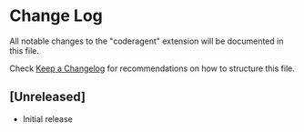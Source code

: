 # Change Log

All notable changes to the "coderagent" extension will be documented in this file.

Check [Keep a Changelog](http://keepachangelog.com/) for recommendations on how to structure this file.

## [Unreleased]

- Initial release
